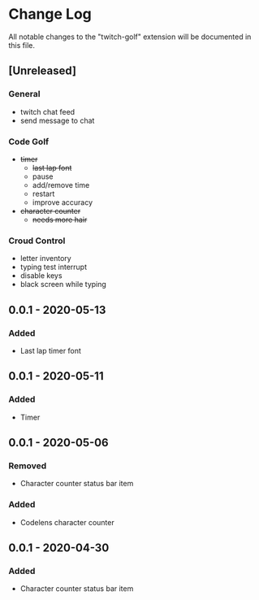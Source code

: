 # Change Log

All notable changes to the "twitch-golf" extension will be documented in this file.

## [Unreleased]
### General
- twitch chat feed
- send message to chat
### Code Golf
- ~~timer~~
    - ~~last lap font~~
    - pause
    - add/remove time
    - restart
    - improve accuracy
- ~~character counter~~
    - ~~needs more hair~~
### Croud Control
- letter inventory
- typing test interrupt
- disable keys
- black screen while typing

## 0.0.1 - 2020-05-13
### Added
- Last lap timer font

## 0.0.1 - 2020-05-11
### Added
- Timer

## 0.0.1 - 2020-05-06
### Removed
- Character counter status bar item
### Added
- Codelens character counter

## 0.0.1 - 2020-04-30
### Added
- Character counter status bar item
